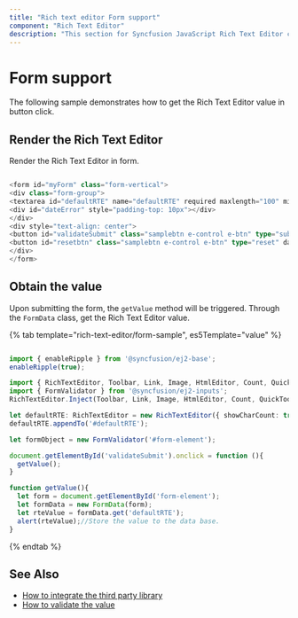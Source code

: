 ```yaml
---
title: "Rich text editor Form support"
component: "Rich Text Editor"
description: "This section for Syncfusion JavaScript Rich Text Editor control demonstrates that how to work with form and it's validation."
---
```


# Form support

The following sample demonstrates how to get the Rich Text Editor value in button click.

## Render the Rich Text Editor

Render the Rich Text Editor in form.

```typescript

<form id="myForm" class="form-vertical">
<div class="form-group">
<textarea id="defaultRTE" name="defaultRTE" required maxlength="100" minlength="20" data-msg-containerid="dateError">      </textarea>
<div id="dateError" style="padding-top: 10px"></div>
</div>
<div style="text-align: center">
<button id="validateSubmit" class="samplebtn e-control e-btn" type="submit" data-ripple="true">Submit</button>
<button id="resetbtn" class="samplebtn e-control e-btn" type="reset" data-ripple="true">Reset</button>
</div>
</form>

```

## Obtain the value

Upon submitting the form, the `getValue` method will be triggered. Through the `FormData` class, get the Rich Text Editor value.

{% tab template="rich-text-editor/form-sample", es5Template="value" %}

```typescript

import { enableRipple } from '@syncfusion/ej2-base';
enableRipple(true);

import { RichTextEditor, Toolbar, Link, Image, HtmlEditor, Count, QuickToolbar } from '@syncfusion/ej2-richtexteditor';
import { FormValidator } from '@syncfusion/ej2-inputs';
RichTextEditor.Inject(Toolbar, Link, Image, HtmlEditor, Count, QuickToolbar);

let defaultRTE: RichTextEditor = new RichTextEditor({ showCharCount: true, maxLength: 100, placeholder: 'Type something' });
defaultRTE.appendTo('#defaultRTE');

let formObject = new FormValidator('#form-element');

document.getElementById('validateSubmit').onclick = function (){
  getValue();
}

function getValue(){
  let form = document.getElementById('form-element');
  let formData = new FormData(form);
  let rteValue = formData.get('defaultRTE');
  alert(rteValue);//Store the value to the data base.
}

```

{% endtab %}

## See Also

* [How to integrate the third party library](./third-party-integration/)
* [How to validate the value](./validation/)